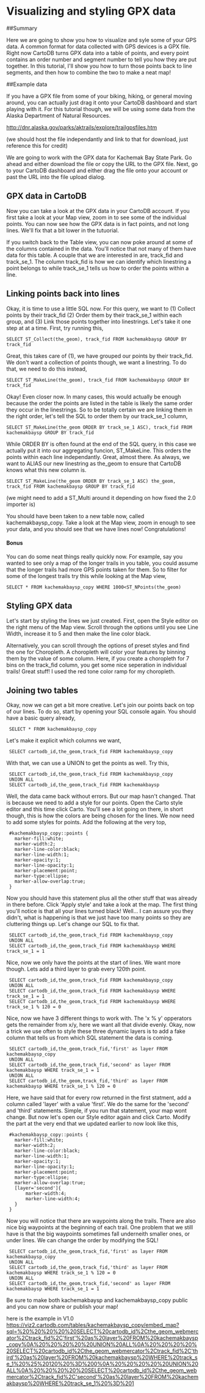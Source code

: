 Visualizing and styling GPX data
== 

##Summary

Here we are going to show you how to visualize and syle some of your GPS data. A common format for data collected with GPS devices is a GPX file. Right now CartoDB turns GPX data into a table of points, and every point contains an order number and segment number to tell you how they are put together. In this tutorial, I'll show you how to turn those points back to line segments, and then how to combine the two to make a neat map!

##Example data

If you have a GPX file from some of your biking, hiking, or general moving around, you can actually just drag it onto your CartoDB dashboard and start playing with it. For this tutorial though, we will be using some data from the Alaska Department of Natural Resources.

http://dnr.alaska.gov/parks/aktrails/explore/trailgpsfiles.htm

(we should host the file independantly and link to that for download, just reference this for credit)

We are going to work with the GPX data for Kachemak Bay State Park. Go ahead and either download the file or copy the URL to the GPX file. Next, go to your CartoDB dashboard and either drag the file onto your account or past the URL into the file upload dialog. 

## GPX data in CartoDB

Now you can take a look at the GPX data in your CartoDB account. If you first take a look at your Map view, zoom in to see some of the individual points. You can now see how the GPX data is in fact points, and not long lines. We'll fix that a bit lower in the tutuorial.

If you switch back to the Table view, you can now poke around at some of the columns contained in the data. You'll notice that not many of them have data for this table. A couple that we are interested in are, track_fid and track_se_1. The column track_fid is how we can identify which linestring a point belongs to while track_se_1 tells us how to order the points within a line.

## Linking points back into lines

Okay, it is time to use a little SQL now. For this query, we want to (1) Collect points by their track_fid (2) Order them by their track_se_1 within each group, and (3) Link those points together into linestrings. Let's take it one step at at a time. First, try running this,

    SELECT ST_Collect(the_geom), track_fid FROM kachemakbaysp GROUP BY track_fid

Great, this takes care of (1), we have grouped our points by their track_fid. We don't want a collection of points though, we want a linestring. To do that, we need to do this instead,

    SELECT ST_MakeLine(the_geom), track_fid FROM kachemakbaysp GROUP BY track_fid

Okay! Even closer now. In many cases, this would actually be enough because the order the points are listed in the table is likely the same order they occur in the linestrings. So to be totally certain we are linking them in the right order, let's tell the SQL to order them by our track_se_1 column,

    SELECT ST_MakeLine(the_geom ORDER BY track_se_1 ASC), track_fid FROM kachemakbaysp GROUP BY track_fid 

While ORDER BY is often found at the end of the SQL query, in this case we actually put it into our aggregating funcion, ST_MakeLine. This orders the points within each line independantly. Great, almost there. As always, we want to ALIAS our new linestring as the_geom to ensure that CartoDB knows what this new column is.

    SELECT ST_MakeLine(the_geom ORDER BY track_se_1 ASC) the_geom, track_fid FROM kachemakbaysp GROUP BY track_fid 

(we might need to add a ST_Multi around it depending on how fixed the 2.0 importer is)

You should have been taken to a new table now, called kachemakbaysp_copy. Take a look at the Map view, zoom in enough to see your data, and you should see that we have lines now! Congratulations! 

#### Bonus

You can do some neat things really quickly now. For example, say you wanted to see only a map of the longer trails in you table, you could assume that the longer trails had more GPS points taken for them. So to filter for some of the longest trails try this while looking at the Map view,

    SELECT * FROM kachemakbaysp_copy WHERE 1000<ST_NPoints(the_geom)

## Styling GPX data

Let's start by styling the lines we just created. First, open the Style editor on the right menu of the Map view. Scroll through the options until you see Line Width, increase it to 5 and then make the line color black. 

Alternatively, you can scroll through the options of preset styles and find the one for Choropleth. A choropleth will color your features by binning them by the value of some column. Here, if you create a choropleth for 7 bins on the track_fid column, you get some nice seperation in individual trails! Great stuff! I used the red tone color ramp for my choropleth. 

## Joining two tables

Okay, now we can get a bit more creative. Let's join our points back on top of our lines. To do so, start by opening your SQL console again. You should have a basic query already,

     SELECT * FROM kachemakbaysp_copy

Let's make it explicit which columns we want,

     SELECT cartodb_id,the_geom,track_fid FROM kachemakbaysp_copy

With that, we can use a UNION to get the points as well. Try this,

     SELECT cartodb_id,the_geom,track_fid FROM kachemakbaysp_copy
     UNION ALL
     SELECT cartodb_id,the_geom,track_fid FROM kachemakbaysp

Well, the data came back without errors. But our map hasn't changed. That is because we need to add a style for our points. Open the Carto style editor and this time click Carto. You'll see a lot going on there, in short though, this is how the colors are being chosen for the lines. We now need to add some styles for points. Add the following at the very top,

	 #kachemakbaysp_copy::points {
	   marker-fill:white;
	   marker-width:2;
	   marker-line-color:black;
	   marker-line-width:1;
	   marker-opacity:1;
	   marker-line-opacity:1;
	   marker-placement:point;
	   marker-type:ellipse;
	   marker-allow-overlap:true;
	 }

Now you should have this statement plus all the other stuff that was already in there before. Click 'Apply style' and take a look at the map. The first thing you'll notice is that all your lines turned black! Well... I can assure you they didn't, what is happening is that we just have too many points so they are cluttering things up. Let's change our SQL to fix that.

     SELECT cartodb_id,the_geom,track_fid FROM kachemakbaysp_copy
     UNION ALL
     SELECT cartodb_id,the_geom,track_fid FROM kachemakbaysp WHERE track_se_1 = 1

Nice, now we only have the points at the start of lines. We want more though. Lets add a third layer to grab every 120th point. 

     SELECT cartodb_id,the_geom,track_fid FROM kachemakbaysp_copy
     UNION ALL
     SELECT cartodb_id,the_geom,track_fid FROM kachemakbaysp WHERE track_se_1 = 1
     SELECT cartodb_id,the_geom,track_fid FROM kachemakbaysp WHERE track_se_1 % 120 = 0

Nice, now we have 3 different things to work with. The 'x % y' opperators gets the remainder from x/y, here we want all that divide evenly. Okay, now a trick we use often to style these three dynamic layers is to add a fake column that tells us from which SQL statement the data is coming. 

     SELECT cartodb_id,the_geom,track_fid,'first' as layer FROM kachemakbaysp_copy
     UNION ALL
     SELECT cartodb_id,the_geom,track_fid,'second' as layer FROM kachemakbaysp WHERE track_se_1 = 1
     UNION ALL
     SELECT cartodb_id,the_geom,track_fid,'third' as layer FROM kachemakbaysp WHERE track_se_1 % 120 = 0

Here, we have said that for every row returned in the first statment, add a column called 'layer' with a value 'first'. We do the same for the 'second' and 'third' statements. Simple, if you run that statement, your map wont change. But now let's open our Style editor again and click Carto. Modify the part at the very end that we updated earlier to now look like this,


	 #kachemakbaysp_copy::points {
	   marker-fill:white;
	   marker-width:2;
	   marker-line-color:black;
	   marker-line-width:1;
	   marker-opacity:1;
	   marker-line-opacity:1;
	   marker-placement:point;
	   marker-type:ellipse;
	   marker-allow-overlap:true;
	   [layer='second']{
		   marker-width:4;
		   marker-line-width:4;
	   }
	 }

Now you will notice that there are waypoints along the trails. There are also nice big waypoints at the beginning of each trail. One problem that we still have is that the big waypoints sometimes fall underneith smaller ones, or under lines. We can change the order by modifying the SQL!

     SELECT cartodb_id,the_geom,track_fid,'first' as layer FROM kachemakbaysp_copy
     UNION ALL
     SELECT cartodb_id,the_geom,track_fid,'third' as layer FROM kachemakbaysp WHERE track_se_1 % 120 = 0
     UNION ALL
     SELECT cartodb_id,the_geom,track_fid,'second' as layer FROM kachemakbaysp WHERE track_se_1 = 1

Be sure to make both kachemakbaysp and kachemakbaysp_copy public and you can now share or publish your map!

here is the example in V1.0
https://viz2.cartodb.com/tables/kachemakbaysp_copy/embed_map?sql=%20%20%20%20%20SELECT%20cartodb_id%2Cthe_geom_webmercator%2Ctrack_fid%2C'first'%20as%20layer%20FROM%20kachemakbaysp_copy%0A%20%20%20%20%20UNION%20ALL%0A%20%20%20%20%20SELECT%20cartodb_id%2Cthe_geom_webmercator%2Ctrack_fid%2C'third'%20as%20layer%20FROM%20kachemakbaysp%20WHERE%20track_se_1%20%25%20120%20%3D%200%0A%20%20%20%20%20UNION%20ALL%0A%20%20%20%20%20SELECT%20cartodb_id%2Cthe_geom_webmercator%2Ctrack_fid%2C'second'%20as%20layer%20FROM%20kachemakbaysp%20WHERE%20track_se_1%20%3D%201